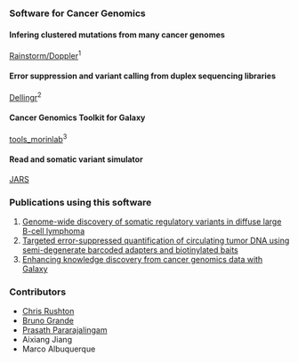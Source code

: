 
### Software for Cancer Genomics


#### Infering clustered mutations from many cancer genomes
[Rainstorm/Doppler](https://github.com/rdmorin/mutation_rainstorm)<sup>1</sup>

#### Error suppression and variant calling from duplex sequencing libraries
[Dellingr](https://github.com/morinlab/Dellingr)<sup>2</sup>

#### Cancer Genomics Toolkit for Galaxy
[tools_morinlab](https://github.com/morinlab/tools-morinlab)<sup>3</sup>

#### Read and somatic variant simulator
[JARS](https://github.com/morinlab/JARS)

### Publications using this software
1. [Genome-wide discovery of somatic regulatory variants in diffuse large B-cell lymphoma](https://www.nature.com/articles/s41467-018-06354-3)
2. [Targeted error-suppressed quantification of circulating tumor DNA using semi-degenerate barcoded adapters and biotinylated baits](https://www.nature.com/articles/s41598-017-10269-2)
3. [Enhancing knowledge discovery from cancer genomics data with Galaxy](https://academic.oup.com/gigascience/article-lookup/doi/10.1093/gigascience/gix015)

### Contributors

* [Chris Rushton](https://github.com/ckrushton)
* [Bruno Grande](https://github.com/scientificbruno)
* [Prasath Pararajalingam](https://github.com/ppararaj)
* Aixiang Jiang
* Marco Albuquerque


